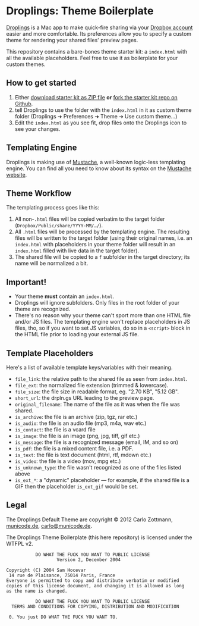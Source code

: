 # Droplings: Theme Boilerplate

[Droplings][droplings] is a Mac app to make quick-fire sharing via your 
[Dropbox account][dropbox] easier and more comfortable.  Its preferences allow
you to specify a custom theme for rendering your shared files' preview pages.

This repository contains a bare-bones theme starter kit: a `index.html` with 
all the available placeholders.  Feel free to use it as boilerplate for your 
custom themes.


## How to get started

  1. Either [download starter kit as ZIP file][boilerplate-zip] **or** 
    [fork the starter kit repo on Github][boilerplate-github].
  2. tell Droplings to use the folder with the `index.html` in it as custom
    theme folder (Droplings ➔   Preferences ➔ Theme ➔ Use custom theme…)
  3. Edit the `index.html` as you see fit, drop files onto the Droplings icon
    to see your changes.


## Templating Engine

Droplings is making use of [Mustache][mustache], a well-known logic-less 
templating engine.  You can find all you need to know about its syntax on the 
[Mustache website][mustache].


## Theme Workflow

The templating process goes like this:

  1. All non-`.html` files will be copied verbatim to the target folder 
    (`Dropbox/Public/share/YYYY-MM/…/`).
  2. All `.html` files will be processed by the templating engine.  The 
    resulting files will be written to the target folder (using their original 
    names, i.e. an `index.html` with placeholders in your theme folder will 
    result in an `index.html` filled with live data in the target folder).
  3. The shared file will be copied to a `f` subfolder in the target directory;
    its name will be normalized a bit.
  

## Important!

  - Your theme **must** contain an `index.html`.
  - Droplings will ignore subfolders.  Only files in the root folder of your 
    theme are recognized.
  - There's no reason why your theme can't sport more than one HTML file and/or 
    JS files.  The templating engine won't replace placeholders in JS files, 
    tho, so if you want to set JS variables, do so in a `<script>` block in 
    the HTML file prior to loading your external JS file.
    

## Template Placeholders

Here's a list of available template keys/variables with their meaning.

  - `file_link`: the relative path to the shared file as seen from
    `index.html`.
  - `file_ext`: the normalized file extension (trimmed & lowercase).
  - `file_size`: the file size in readable format, eg. "2.70 KB", 
    "5.12 GB".
  - `short_url`: the drpln.gs URL leading to the preview page.
  - `original_filename`: The name of the file as it was when the file was
    shared.
  - `is_archive`: the file is an archive (zip, tgz, rar etc.)
  - `is_audio`: the file is an audio file (mp3, m4a, wav etc.)
  - `is_contact`: the file is a vcard file
  - `is_image`: the file is an image (png, jpg, tiff, gif etc.)
  - `is_message`: the file is a recognized message (email, IM, and so on)
  - `is_pdf`: the file is a mixed content file, i.e. a PDF.
  - `is_text`: the file is text document (html, rtf, mdown etc.)
  - `is_video`: the file is a video (mov, mpg etc.)
  - `is_unknown_type`: the file wasn't recognized as one of the files 
    listed above
  - `is_ext_*`: a "dynamic" placeholder — for example, if the shared file
    is a GIF then the placeholder `is_ext_gif` would be set.


## Legal

The Droplings Default Theme are copyright © 2012 Carlo Zottmann, 
[municode.de](http://municode.de/), carlo@municode.de.

The Droplings Theme Boilerplate (this here repository) is licensed under the
WTFPL v2.

               DO WHAT THE FUCK YOU WANT TO PUBLIC LICENSE
                       Version 2, December 2004
    
    Copyright (C) 2004 Sam Hocevar
     14 rue de Plaisance, 75014 Paris, France
    Everyone is permitted to copy and distribute verbatim or modified
    copies of this license document, and changing it is allowed as long
    as the name is changed.
    
               DO WHAT THE FUCK YOU WANT TO PUBLIC LICENSE
      TERMS AND CONDITIONS FOR COPYING, DISTRIBUTION AND MODIFICATION
    
     0. You just DO WHAT THE FUCK YOU WANT TO.



[dropbox]: http://db.tt/T84kkEv
[droplings]: http://droplings.com
[mustache]: http://mustache.github.com/
[boilerplate-github]: https://github.com/carlo/droplings-theme-boilerplate
[boilerplate-zip]: https://github.com/carlo/droplings-theme-boilerplate/zipball/master

